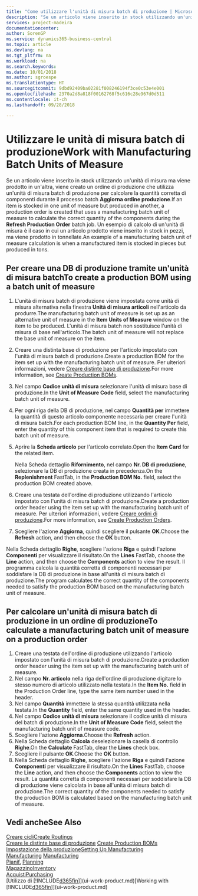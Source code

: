 ```yaml
---
title: "Come utilizzare l'unità di misura batch di produzione | Microsoft Docs"
description: "Se un articolo viene inserito in stock utilizzando un'unità di misura ma viene prodotto in un'altra, l'ordine di produzione deve utilizzare un'unità di misura batch di produzione per calcolare la quantità corretta di componenti. Un esempio di calcolo di un'unità di misura è il caso in cui un articolo prodotto viene inserito in stock in pezzi, ma viene prodotto in tonnellate."
services: project-madeira
documentationcenter: 
author: SorenGP
ms.service: dynamics365-business-central
ms.topic: article
ms.devlang: na
ms.tgt_pltfrm: na
ms.workload: na
ms.search.keywords: 
ms.date: 10/01/2018
ms.author: sgroespe
ms.translationtype: HT
ms.sourcegitcommit: 9dbd92409ba02281f008246194f3ce0c53e4e001
ms.openlocfilehash: 2370a2d8a818f00162768f5c616c28e967d0d511
ms.contentlocale: it-ch
ms.lasthandoff: 09/28/2018

---
```

# <a name="work-with-manufacturing-batch-units-of-measure"></a><span data-ttu-id="361a9-104">Utilizzare le unità di misura batch di produzione</span><span class="sxs-lookup"><span data-stu-id="361a9-104">Work with Manufacturing Batch Units of Measure</span></span>
<span data-ttu-id="361a9-105">Se un articolo viene inserito in stock utilizzando un'unità di misura ma viene prodotto in un'altra, viene creato un ordine di produzione che utilizza un'unità di misura batch di produzione per calcolare la quantità corretta di componenti durante il processo batch **Aggiorna ordine produzione**.</span><span class="sxs-lookup"><span data-stu-id="361a9-105">If an item is stocked in one unit of measure but produced in another, a production order is created that uses a manufacturing batch unit of measure to calculate the correct quantity of the components during the **Refresh Production Order** batch job.</span></span> <span data-ttu-id="361a9-106">Un esempio di calcolo di un'unità di misura è il caso in cui un articolo prodotto viene inserito in stock in pezzi, ma viene prodotto in tonnellate.</span><span class="sxs-lookup"><span data-stu-id="361a9-106">An example of a manufacturing batch unit of measure calculation is when a manufactured item is stocked in pieces but produced in tons.</span></span>  

## <a name="to-create-a-production-bom-using-a-batch-unit-of-measure"></a><span data-ttu-id="361a9-107">Per creare una DB di produzione tramite un'unità di misura batch</span><span class="sxs-lookup"><span data-stu-id="361a9-107">To create a production BOM using a batch unit of measure</span></span>  
1.  <span data-ttu-id="361a9-108">L'unità di misura batch di produzione viene impostata come unità di misura alternativa nella finestra **Unità di misura articoli** nell'articolo da produrre.</span><span class="sxs-lookup"><span data-stu-id="361a9-108">The manufacturing batch unit of measure is set up as an alternative unit of measure in the **Item Units of Measure** window on the item to be produced.</span></span> <span data-ttu-id="361a9-109">L'unità di misura batch non sostituisce l'unità di misura di base nell'articolo.</span><span class="sxs-lookup"><span data-stu-id="361a9-109">The batch unit of measure will not replace the base unit of measure on the item.</span></span>  
2.  <span data-ttu-id="361a9-110">Creare una distinta base di produzione per l'articolo impostato con l'unità di misura batch di produzione.</span><span class="sxs-lookup"><span data-stu-id="361a9-110">Create a production BOM for the item set up with the manufacturing batch unit of measure.</span></span> <span data-ttu-id="361a9-111">Per ulteriori informazioni, vedere [Creare distinte base di produzione](production-how-to-create-production-boms.md).</span><span class="sxs-lookup"><span data-stu-id="361a9-111">For more information, see [Create Production BOMs](production-how-to-create-production-boms.md).</span></span>  
3.  <span data-ttu-id="361a9-112">Nel campo **Codice unità di misura** selezionare l'unità di misura base di produzione.</span><span class="sxs-lookup"><span data-stu-id="361a9-112">In the **Unit of Measure Code** field, select the manufacturing batch unit of measure.</span></span>  
4.  <span data-ttu-id="361a9-113">Per ogni riga della DB di produzione, nel campo **Quantità per** immettere la quantità di questo articolo componente necessaria per creare l'unità di misura batch.</span><span class="sxs-lookup"><span data-stu-id="361a9-113">For each production BOM line, in the **Quantity Per** field, enter the quantity of this component item that is required to create this batch unit of measure.</span></span>  
5.  <span data-ttu-id="361a9-114">Aprire la **Scheda articolo** per l'articolo correlato.</span><span class="sxs-lookup"><span data-stu-id="361a9-114">Open the **Item Card** for the related item.</span></span>  

    <span data-ttu-id="361a9-115">Nella Scheda dettaglio **Rifornimento**, nel campo **Nr. DB di produzione**, selezionare la DB di produzione creata in precedenza.</span><span class="sxs-lookup"><span data-stu-id="361a9-115">On the **Replenishment** FastTab, in the **Production BOM No.** field, select the production BOM created above.</span></span>  
6.  <span data-ttu-id="361a9-116">Creare una testata dell'ordine di produzione utilizzando l'articolo impostato con l'unità di misura batch di produzione.</span><span class="sxs-lookup"><span data-stu-id="361a9-116">Create a production order header using the item set up with the manufacturing batch unit of measure.</span></span> <span data-ttu-id="361a9-117">Per ulteriori informazioni, vedere [Creare ordini di produzione](production-how-to-create-production-orders.md).</span><span class="sxs-lookup"><span data-stu-id="361a9-117">For more information, see [Create Production Orders](production-how-to-create-production-orders.md).</span></span>  
7.  <span data-ttu-id="361a9-118">Scegliere l'azione **Aggiorna**, quindi scegliere il pulsante **OK**.</span><span class="sxs-lookup"><span data-stu-id="361a9-118">Choose the **Refresh** action, and then choose  the **OK** button.</span></span>  

<span data-ttu-id="361a9-119">Nella Scheda dettaglio **Righe**, scegliere l'azione **Riga** e quindi l'azione **Componenti** per visualizzare il risultato.</span><span class="sxs-lookup"><span data-stu-id="361a9-119">On the **Lines** FastTab, choose the **Line** action, and then choose the **Components** action to view the result.</span></span> <span data-ttu-id="361a9-120">Il programma calcola la quantità corretta di componenti necessari per soddisfare la DB di produzione in base all'unità di misura batch di produzione.</span><span class="sxs-lookup"><span data-stu-id="361a9-120">The program calculates the correct quantity of the components needed to satisfy the production BOM based on the manufacturing batch unit of measure.</span></span>  

## <a name="to-calculate-a-manufacturing-batch-unit-of-measure-on-a-production-order"></a><span data-ttu-id="361a9-121">Per calcolare un'unità di misura batch di produzione in un ordine di produzione</span><span class="sxs-lookup"><span data-stu-id="361a9-121">To calculate a manufacturing batch unit of measure on a production order</span></span>  
1.  <span data-ttu-id="361a9-122">Creare una testata dell'ordine di produzione utilizzando l'articolo impostato con l'unità di misura batch di produzione.</span><span class="sxs-lookup"><span data-stu-id="361a9-122">Create a production order header using the item set up with the manufacturing batch unit of measure.</span></span>  
2.  <span data-ttu-id="361a9-123">Nel campo **Nr. articolo** nella riga dell'ordine di produzione digitare lo stesso numero di articolo utilizzato nella testata.</span><span class="sxs-lookup"><span data-stu-id="361a9-123">In the **Item No.** field in the Production Order line, type the same item number used in the header.</span></span>  
3.  <span data-ttu-id="361a9-124">Nel campo **Quantità** immettere la stessa quantità utilizzata nella testata.</span><span class="sxs-lookup"><span data-stu-id="361a9-124">In the **Quantity** field, enter the same quantity used in the header.</span></span>  
4.  <span data-ttu-id="361a9-125">Nel campo **Codice unità di misura** selezionare il codice unità di misura del batch di produzione.</span><span class="sxs-lookup"><span data-stu-id="361a9-125">In the **Unit of Measure Code** field, select the manufacturing batch unit of measure code.</span></span>  
5.  <span data-ttu-id="361a9-126">Scegliere l'azione **Aggiorna**.</span><span class="sxs-lookup"><span data-stu-id="361a9-126">Choose the **Refresh** action.</span></span>
6.  <span data-ttu-id="361a9-127">Nella Scheda dettaglio **Calcola** deselezionare la casella di controllo **Righe**.</span><span class="sxs-lookup"><span data-stu-id="361a9-127">On the **Calculate** FastTab, clear the **Lines** check box.</span></span>  
7.  <span data-ttu-id="361a9-128">Scegliere il pulsante **OK**.</span><span class="sxs-lookup"><span data-stu-id="361a9-128">Choose the **OK** button.</span></span>  
8.  <span data-ttu-id="361a9-129">Nella Scheda dettaglio **Righe**, scegliere l'azione **Riga** e quindi l'azione **Componenti** per visualizzare il risultato.</span><span class="sxs-lookup"><span data-stu-id="361a9-129">On the **Lines** FastTab, choose the **Line** action, and then choose the **Components** action to view the result.</span></span> <span data-ttu-id="361a9-130">La quantità corretta di componenti necessari per soddisfare la DB di produzione viene calcolata in base all'unità di misura batch di produzione.</span><span class="sxs-lookup"><span data-stu-id="361a9-130">The correct quantity of the components needed to satisfy the production BOM is calculated based on the manufacturing batch unit of measure.</span></span>  

## <a name="see-also"></a><span data-ttu-id="361a9-131">Vedi anche</span><span class="sxs-lookup"><span data-stu-id="361a9-131">See Also</span></span>  
[<span data-ttu-id="361a9-132">Creare cicli</span><span class="sxs-lookup"><span data-stu-id="361a9-132">Create Routings</span></span>](production-how-to-create-routings.md)  
<span data-ttu-id="361a9-133">[Creare le distinte base di produzione](production-how-to-create-production-boms.md)   </span><span class="sxs-lookup"><span data-stu-id="361a9-133">[Create Production BOMs](production-how-to-create-production-boms.md)   </span></span>  
[<span data-ttu-id="361a9-134">Impostazione della produzione</span><span class="sxs-lookup"><span data-stu-id="361a9-134">Setting Up Manufacturing</span></span>](production-configure-production-processes.md)  
<span data-ttu-id="361a9-135">[Manufacturing](production-manage-manufacturing.md)  </span><span class="sxs-lookup"><span data-stu-id="361a9-135">[Manufacturing](production-manage-manufacturing.md)  </span></span>  
<span data-ttu-id="361a9-136">[Pianif.](production-planning.md) </span><span class="sxs-lookup"><span data-stu-id="361a9-136">[Planning](production-planning.md) </span></span>  
[<span data-ttu-id="361a9-137">Magazzino</span><span class="sxs-lookup"><span data-stu-id="361a9-137">Inventory</span></span>](inventory-manage-inventory.md)  
[<span data-ttu-id="361a9-138">Acquisti</span><span class="sxs-lookup"><span data-stu-id="361a9-138">Purchasing</span></span>](purchasing-manage-purchasing.md)  
<span data-ttu-id="361a9-139">[Utilizzo di [!INCLUDE[d365fin](includes/d365fin_md.md)]](ui-work-product.md)</span><span class="sxs-lookup"><span data-stu-id="361a9-139">[Working with [!INCLUDE[d365fin](includes/d365fin_md.md)]](ui-work-product.md)</span></span>  

